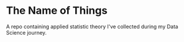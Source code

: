 # The Name of Things
A repo containing applied statistic theory I've collected during my Data Science journey.
